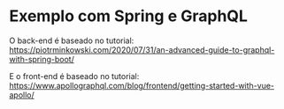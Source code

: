 # Exemplo com Spring e GraphQL

O back-end é baseado no tutorial: https://piotrminkowski.com/2020/07/31/an-advanced-guide-to-graphql-with-spring-boot/

E o front-end é baseado no tutorial: https://www.apollographql.com/blog/frontend/getting-started-with-vue-apollo/
